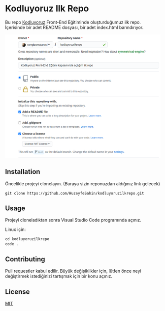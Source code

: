 # **Kodluyoruz Ilk Repo**
Bu repo [Kodluyoruz](https://www.kodluyoruz.org) Front-End Eğitiminde oluşturduğumuz ilk repo. İçerisinde bir adet README dosyası, bir adet index.html barındırıyor.

![odev1](figures/odev1.png)
## **Installation**


Öncelikle projeyi clonelayın. (Buraya sizin reponuzdan aldığınız link gelecek)
```
git clone https://github.com/HuzeyfeSahin/kodluyoruzilkrepo.git
```
## **Usage**


Projeyi cloneladıktan sonra Visual Studio Code programında açınız.

Linux için:

```linux
cd kodluyoruzilkrepo
code .
```
## **Contributing**


Pull requestler kabul edilir. Büyük değişiklikler için, lütfen önce neyi değiştirmek istediğinizi tartışmak için bir konu açınız.

## License
[MIT](https://choosealicense.com/licenses/mit/)
